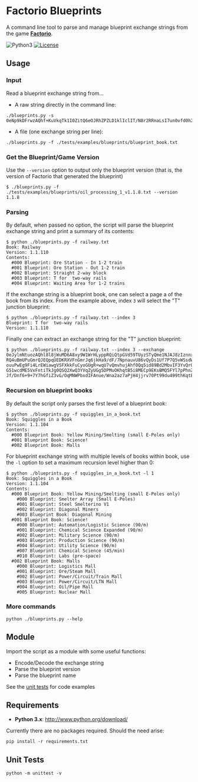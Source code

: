 Factorio Blueprints
===================

A command line tool to parse and manage blueprint exchange strings from the game **[Factorio](https://www.factorio.com/)**.

![Python3](http://img.shields.io/badge/python-3-blue.svg?v=1)
[![License](http://img.shields.io/:license-mit-blue.svg?style=flat-square)](./LICENSE)

## Usage

### Input

Read a blueprint exchange string from...

* A raw string directly in the command line:

```
./blueprints.py -s 0eNp9kDFrwzAQhf+KuVkqTk1I0ZitQ6eOJRhZPZLD1klIclIT/N8r2RRnaLsI7un0vfd0h24Y0Qfi1HbO9aDumxJBfTyM5Y6M41WOdGY9FC1NHkEBJbQggLUtkx6TszqRYxkNIRuUXpseZgHEn/gFajefBCAnSoQrchmmlkfbYcgLGyxGtN1AfJZWmwsxyuds5V2k4lBCZGAtYMpndghoyP+bIlsvedVDPQGD7jBXgvd196l6TdXNhT6K6kjJXHJOAVcMcTE9NPVuXzfNy/6wtap/Q8vlazf+21QdV0WbRFdsfx7/QZ+/AShRje0=
```

* A file (one exchange string per line):

`./blueprints.py -f ./tests/examples/blueprints/blueprint_book.txt`

### Get the Blueprint/Game Version

Use the `--version` option to output only the blueprint version (that is, the version of Factorio that generated the blueprint)

```
$ ./blueprints.py -f ./tests/examples/blueprints/oil_processing_1_v1.1.8.txt --version
1.1.8
```

### Parsing

By default, when passed no option, the script will parse the blueprint exchange string and print a summary of its contents:

```
$ python ./blueprints.py -f railway.txt
Book: Railway
Version: 1.1.110
Contents:
  #000 Blueprint: Ore Station - In 1-2 train
  #001 Blueprint: Ore Station - Out 1-2 train
  #002 Blueprint: Straight 2-way block
  #003 Blueprint: T for  two-way rails
  #004 Blueprint: Waiting Area for 1-2 trains
```

If the exchange string is a blueprint book, one can select a page a of the book from its index. From the example above, index `3` will select the "T" junction blueprint:

```
$ python ./blueprints.py -f railway.txt --index 3
Blueprint: T for  two-way rails
Version: 1.1.110
```

Finally one can extract an exchange string for the "T" junction blueprint:

```
$ python ./blueprints.py -f railway.txt --index 3 --exchange
0eJylmNtuozAQhl8l8jWuMD6A8xy9W1WrHLyppRQiQtpGVd59TUyzSTyQme1NJAJ8zIznnxn7iy23B7drfd2x+Rdzdec77/Zs/mu4OP6uD29L17K5yFi9eHNsztqF3/LV68LXfO839WLLMrZr9uHNpu4pn+HhJ52xI5tzoZ706ZQltOJC23eBt3nteI9NSXLggBSJpdgbytq3bhXvquyeqW79HPUwT1y8wuoEqy/Y1aF9d+s
RQ4uBmUPuGmrQJEQpqUEDKRXVFnGmrJq6jkHa9/dF/7NpnauvU86vQyDs1Uf7P7Q5vWSsdWvUk+Fj9xbbi8VLv+FuG8xo/Yrvmq0LVtcu+LBsDm2f/IXNtHlJXDFTiyNyalwFiBHEwNrHuScKXPJVkWhAu6haS+wqUrsUzi6uIlLdI2WK1FgzuYjQEvSWKjWYQpVaiYhZhatPvPyuTyMVWFiii3Adp2Z9UipTFwu0BPgAlQg
ouuPwEg9Fi4LrEWiawgVSFXkkFuCyoGUgR+wqU7vQmvhujAhf0Qq5id89Bd2MbvIF3YvQrQjZiQpCK7JpGxpyKX+cnzKnpFLxeL0ktTuBPU6Sp797y0RqGVqKkZkg07Yp70bB6ZFXf9fbHK63Ei1JO+I0YCFRkvBqoDU4EjkgTar/iVyeztHAOqPbVoSCBUMRu1bicio1RW1aiPaiqD0L0V2UJM1cycgFWKmITRBeEmLHgiE
G51wcdME5VxFntiTkJg0QSQ2XwQ3YVqZyUGg5DPMuOKhqtB5i8MECp9EKsBMQ5FYl7pPhnZgmtgI4JOisthMQYlLbH+6RLXaLbMG5RJsfzSVmak2IsrIghHjoAO+wNVoydoJi8ltRPzoJExIeCwxxooJPYwy6U9hryuRBmJGUsnU5Dxt1FC2owVGYQpyiekrIVL86iymowtdr93mupIMn4ekrLwOnO+76K9+5N3Y2YXilAF6
Jf/Dnf6+9+7Y7hGfiZ3vG/OqMNWPbxdIFAnue/Wna2az7aPjH4jjrv70Pt99du499thKqtEVZVZWxoghiHcyQp78K8Sif
```

### Recursion on blueprint books

By default the script only parses the first level of a blueprint book:

```
$ python ./blueprints.py -f squiggles_in_a_book.txt
Book: Squiggles in a Book
Version: 1.1.104
Contents:
  #000 Blueprint Book: Yellow Mining/Smelting (small E-Poles only)
  #001 Blueprint Book: Science!
  #002 Blueprint Book: Malls
```

For blueprint exchange string with multiple levels of books within book, use the `-l` option to set a maximum recursion level higher than 0:

```
$ python ./blueprints.py -f squiggles_in_a_book.txt -l 1
Book: Squiggles in a Book
Version: 1.1.104
Contents:
  #000 Blueprint Book: Yellow Mining/Smelting (small E-Poles only)
    #000 Blueprint: Smelter Array (Small E-Poles)
    #001 Blueprint: Steel Smelterino V1
    #002 Blueprint: Diagonal Miners
    #003 Blueprint Book: Diagonal Mining
  #001 Blueprint Book: Science!
    #000 Blueprint: Automation/Logistic Science (90/m)
    #001 Blueprint: Chemical Science Expanded (90/m)
    #002 Blueprint: Military Science (90/m)
    #003 Blueprint: Production Science (90/m)
    #004 Blueprint: Utility Science (90/m)
    #007 Blueprint: Chemical Science (45/min)
    #010 Blueprint: Labs (pre-space)
  #002 Blueprint Book: Malls
    #000 Blueprint: Logistics Mall
    #001 Blueprint: Ore/Steam Mall
    #002 Blueprint: Power/Circuit/Train Mall
    #003 Blueprint: Power/Circuit/LTN Mall
    #004 Blueprint: Oil/Pipe Mall
    #005 Blueprint: Nuclear Mall
```

### More commands

`python ./blueprints.py --help`

## Module

Import the script as a module with some useful functions:

* Encode/Decode the exchange string
* Parse the blueprint version
* Parse the blueprint name

See the [unit tests](tests/test_blueprints.py) for code examples

## Requirements

* __Python 3.x__: http://www.python.org/download/

Currently there are no packages required. Should the need arise:

`pip install -r requirements.txt`

## Unit Tests

`python -m unittest -v`
